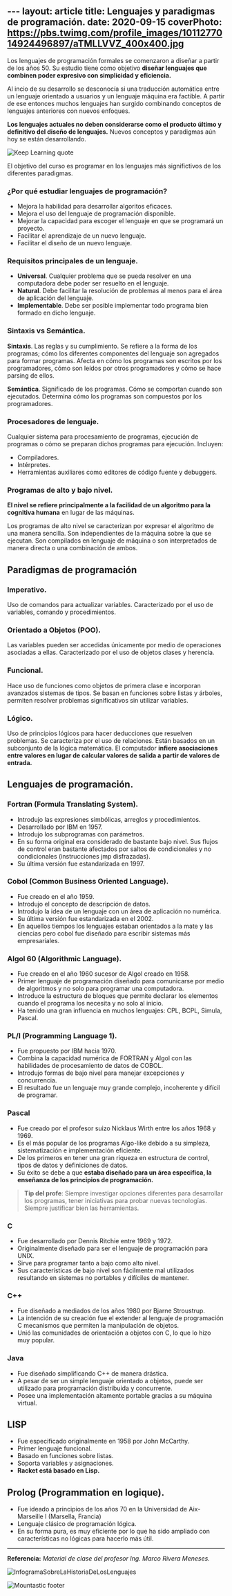 ﻿﻿---
layout: article
title: Lenguajes y paradigmas de programación.
date: 2020-09-15
coverPhoto: https://pbs.twimg.com/profile_images/1011277014924496897/aTMLLVVZ_400x400.jpg
---


Los lenguajes de programación formales se comenzaron a diseñar a partir de los años 50. Su estudio tiene como objetivo **diseñar lenguajes que combinen poder expresivo con simplicidad y eficiencia.**

Al incio de su desarrollo se desconocía si una traducción automática entre un lenguaje orientado a usuarios y un lenguaje máquina era factible. A partir de ese entonces muchos lenguajes han surgido combinando conceptos de lenguajes anteriores con nuevos enfoques.

**Los lenguajes actuales no deben considerarse como el producto último y definitivo del diseño de lenguajes.** Nuevos conceptos y paradigmas aún hoy se están desarrollando.

![Keep Learning quote](https://quotefancy.com/media/wallpaper/3840x2160/627934-Jane-Fonda-Quote-Stay-curious-keep-learning-and-keep-growing-And.jpg)

El objetivo del curso es programar en los lenguajes más significtivos de los diferentes paradigmas.

### ¿Por qué estudiar lenguajes de programación?
- Mejora la habilidad para desarrollar algoritos eficaces.
- Mejora el uso del lenguaje de programación disponible.
- Mejorar la capacidad para escoger el lenguaje en que se programará un proyecto.
- Facilitar el aprendizaje de un nuevo lenguaje.
- Facilitar el diseño de un nuevo lenguaje.

### Requisitos principales de un lenguaje.
- **Universal**. Cualquier problema que se pueda resolver en una computadora debe poder ser resuelto en el lenguaje.
- **Natural**. Debe facilitar la resolución de problemas al menos para el área de aplicación del lenguaje.
- **Implementable**. Debe ser posible implementar todo programa bien formado en dicho lenguaje.

### Sintaxis vs Semántica.
**Sintaxis**. Las reglas y su cumplimiento. Se refiere a la forma de los programas; cómo los diferentes componentes del lenguaje son agregados para formar programas. Afecta en cómo los programas son escritos por los programadores, cómo son leídos por otros programadores y cómo se hace parsing de ellos.
 
**Semántica**. Significado de los programas. Cómo se comportan cuando son ejecutados. Determina cómo los programas son compuestos por los programadores. 

### Procesadores de lenguaje.
Cualquier sistema para procesamiento de programas, ejecución de programas o cómo se preparan dichos programas para ejecución. Incluyen:
- Compiladores.
- Intérpretes.
- Herramientas auxiliares como editores de código fuente y debuggers.

### Programas de alto y bajo nivel.
**El nivel se refiere principalmente a la facilidad de un algoritmo para la cognitiva humana** en lugar de las máquinas. 

Los programas de alto nivel se caracterizan por expresar el algoritmo de una manera sencilla. Son independientes de la máquina sobre la que se ejecutan. Son compilados en lenguaje de máquina o son interpretados de manera directa o una combinación de ambos.

## Paradigmas de programación

### Imperativo.
Uso de comandos para actualizar variables. Caracterizado por el uso de variables, comando y procedimientos.

### Orientado a Objetos (POO).
Las variables pueden ser accedidas únicamente por medio de operaciones asociadas a ellas. Caracterizado por el uso de objetos clases y herencia.

### Funcional.
Hace uso de funciones como objetos de primera clase e incorporan avanzados sistemas de tipos. Se basan en funciones sobre listas y árboles, permiten resolver problemas significativos sin utilizar variables.

### Lógico.
Uso de principios lógicos para hacer deducciones que resuelven problemas. Se caracteriza por el uso de relaciones. Están basados en un subconjunto de la lógica matemática. El computador **infiere asociaciones entre valores en lugar de calcular valores de salida a partir de valores de entrada.**

## Lenguajes de programación.

### Fortran (Formula Translating System).
- Introdujo las expresiones simbólicas, arreglos y procedimientos.
- Desarrollado por IBM en 1957.
- Introdujo los subprogramas con parámetros.
- En su forma original era considerado de bastante bajo nivel. Sus flujos de control eran bastante afectados por saltos de condicionales y no condicionales (instrucciones jmp disfrazadas).
- Su última versión fue estandarizada en 1997.

### Cobol (Common Business Oriented Language).
- Fue creado en el año 1959.
- Introdujo el concepto de descripción de datos.
- Introdujo la idea de un lenguaje con un área de aplicación no numérica.
- Su última versión fue estandarizada en el 2002.
- En aquellos tiempos los lenguajes estaban orientados a la mate y las ciencias pero cobol fue diseñado para escribir  sistemas más empresariales.


### Algol 60 (Algorithmic Language).
- Fue creado en el año 1960 sucesor de Algol creado en 1958.
 - Primer lenguaje de programación diseñado para comunicarse por medio de algoritmos y no solo para programar una computadora.
- Introduce la estructura de bloques que permite declarar los elementos cuando el programa los necesita y no solo al inicio.
- Ha tenido una gran influencia en muchos lenguajes: CPL, BCPL, Simula, Pascal.


### PL/I (Programming Language 1).
- Fue propuesto por IBM hacia 1970.
- Combina la capacidad numérica de FORTRAN y Algol con las habilidades de procesamiento de datos de COBOL.
- Introdujo formas de bajo nivel para manejar excepciones y concurrencia.
- El resultado fue un lenguaje muy grande complejo, incoherente y difícil de programar.

### Pascal
- Fue creado por el profesor suizo Nicklaus Wirth entre los años 1968 y 1969.
- Es el más popular de los programas Algo-like debido a su simpleza, sistematización e implementación eficiente.
- De los primeros en tener una gran riqueza en estructura de control, tipos de datos y definiciones de datos.
- Su éxito se debe a que **estaba diseñado para un área especifica, la enseñanza de los principios de programación.**


> **Tip del profe**: Siempre investigar opciones diferentes para desarrollar los programas, tener iniciativas para probar nuevas tecnologías. Siempre justificar bien las herramientas.


### C
- Fue desarrollado por Dennis Ritchie entre 1969 y 1972.
- Originalmente diseñado para ser el lenguaje de programación para UNIX.
- Sirve para programar tanto a bajo como alto nivel.
- Sus características de bajo nivel son fácilmente mal utilizados resultando en sistemas no portables y difíciles de mantener.

### C++
- Fue diseñado a mediados de los años 1980 por Bjarne Stroustrup.
- La intención de su creación fue el extender al lenguaje de programación C mecanismos que permiten la manipulación de objetos.
- Unió las comunidades de orientación a objetos con C, lo que lo hizo muy popular.

### Java
- Fue diseñado simplificando C++ de manera drástica.
- A pesar de ser un simple lenguaje orientado a objetos, puede ser utilizado para programación distribuida y concurrente.
- Posee una implementación altamente portable gracias a su máquina virtual.

## LISP
- Fue especificado originalmente en 1958 por John McCarthy. 
- Primer lenguaje funcional.
- Basado en funciones sobre listas.
- Soporta variables y asignaciones.
- **Racket está basado en Lisp.**

## Prolog (Programmation en logique).
- Fue ideado a principios de los años 70 en la Universidad de Aix-Marseille I (Marsella, Francia)
- Lenguaje clásico de programación lógica.
- En su forma pura, es muy eficiente por lo que ha sido ampliado con características no lógicas para hacerlo más útil.

--------
**Referencia:** *Material de clase del profesor Ing. Marco Rivera Meneses.*

![InfogramaSobreLaHistoriaDeLosLenguajes](https://www.pcs.udel.edu/wp-content/uploads/2019/08/201908-HistoryComputerProg-infographic-TSG-UDEL.jpg)

![Mountastic  footer](https://user-images.githubusercontent.com/38998436/87217793-5fa59d80-c30a-11ea-94e7-81be3d541319.png)


